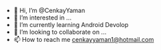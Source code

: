 - 👋 Hi, I’m @CenkayYaman
- 👀 I’m interested in ...
- 🌱 I’m currently learning Android Devolop
- 💞️ I’m looking to collaborate on ...
- 📫 How to reach me cenkayyaman1@hotmail.com

<!---
CenkayYaman/CenkayYaman is a ✨ special ✨ repository because its `README.md` (this file) appears on your GitHub profile.
You can click the Preview link to take a look at your changes.
--->
